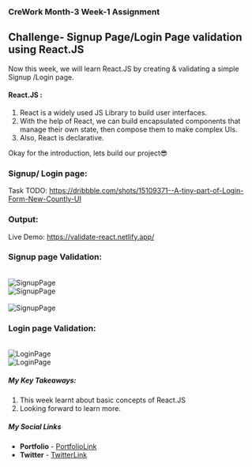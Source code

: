 ### CreWork Month-3 Week-1 Assignment

## Challenge- Signup Page/Login Page validation using React.JS

Now this week, we will learn React.JS by creating & validating a simple Signup /Login page.


#### React.JS :
1. React is a widely used JS Library to build user interfaces.
2. With the help of React, we can build encapsulated components that manage their own state, then compose them to make complex UIs.
3. Also, React is declarative.

Okay for the introduction, lets build our project😎

### Signup/ Login page:

Task TODO: https://dribbble.com/shots/15109371--A-tiny-part-of-Login-Form-New-Countly-UI

### Output:
Live Demo:  https://validate-react.netlify.app/

### Signup page Validation:
<br/>

<img src="https://github.com/shanolhere/CreWork/tree/main/week-11/assets/signup1.png" alt="SignupPage">

<br/>


<img src="https://github.com/shanolhere/CreWork/tree/main/week-11/assets/signup2.png" alt="SignupPage">

<br/>

<br/>

<img src="https://github.com/shanolhere/CreWork/tree/main/week-11/assets/signup3.png" alt="SignupPage">


<br/>

### Login page Validation:
<br/>

<img src="https://github.com/shanolhere/CreWork/tree/main/week-11/assets/login1.png" alt="LoginPage">

<br/>


<img src="https://github.com/shanolhere/CreWork/tree/main/week-11/assets/login2.png" alt="LoginPage">

<br/>


##### **My Key Takeaways:**
1. This week learnt about basic concepts of React.JS
2. Looking forward to learn more.


##### **My Social Links**

- **Portfolio**  - [PortfolioLink](https://sabiya.netlify.app/)
- **Twitter** - [TwitterLink](https://twitter.com/nerd_fswd)
